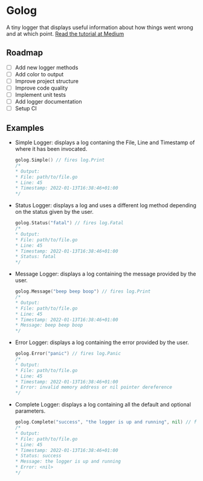 # Golog
A tiny logger that displays useful information about how things went wrong and at which point.
[Read the tutorial at Medium](https://medium.com/@ksrof/detailed-logging-with-golang-fa0074344f5c)

## Roadmap
- [ ] Add new logger methods
- [ ] Add color to output
- [ ] Improve project structure
- [ ] Improve code quality
- [ ] Implement unit tests
- [ ] Add logger documentation
- [ ] Setup CI

## Examples
* Simple Logger: displays a log contaning the File, Line and Timestamp of where it has been invocated.
	```go
	golog.Simple() // fires log.Print
	/*
	* Output:
	* File: path/to/file.go
	* Line: 45
	* Timestamp: 2022-01-13T16:38:46+01:00
	*/
	```
* Status Logger: displays a log and uses a different log method depending on the status given by the user.
	```go
	golog.Status("fatal") // fires log.Fatal
	/*
	* Output:
	* File: path/to/file.go
	* Line:	45
	* Timestamp: 2022-01-13T16:38:46+01:00
	* Status: fatal
	*/
	```
* Message Logger: displays a log containing the message provided by the user.
	```go
	golog.Message("beep beep boop") // fires log.Print
	/*
	* Output:
	* File: path/to/file.go
	* Line: 45
	* Timestamp: 2022-01-13T16:38:46+01:00
	* Message: beep beep boop
	*/
	```
* Error Logger: displays a log containing the error provided by the user.
	```go
	golog.Error("panic") // fires log.Panic
	/*
	* Output:
	* File: path/to/file.go
	* Line: 45
	* Timestamp: 2022-01-13T16:38:46+01:00
	* Error: invalid memory address or nil pointer dereference
	*/
	```
* Complete Logger: displays a log containing all the default and optional parameters.
	```go
	golog.Complete("success", "the logger is up and running", nil) // fires log.Print
	/*
	* Output:
	* File: path/to/file.go
	* Line: 45
	* Timestamp: 2022-01-13T16:38:46+01:00
	* Status: success
	* Message: the logger is up and running
	* Error: <nil>
	*/
	```